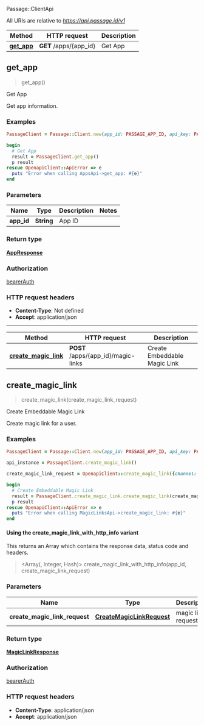 Passage::ClientApi

All URIs are relative to *https://api.passage.id/v1*

| Method | HTTP request | Description |
| ------ | ------------ | ----------- |
| [**get_app**](ClientApi.md#get_app) | **GET** /apps/{app_id} | Get App |


## get_app

> <AppResponse> get_app()

Get App

Get app information.

### Examples

```ruby
PassageClient = Passage::Client.new(app_id: PASSAGE_APP_ID, api_key: PASSAGE_API_KEY)

begin
  # Get App
  result = PassageClient.get_app()
  p result
rescue OpenapiClient::ApiError => e
  puts "Error when calling AppsApi->get_app: #{e}"
end
```


### Parameters

| Name | Type | Description | Notes |
| ---- | ---- | ----------- | ----- |
| **app_id** | **String** | App ID |  |

### Return type

[**AppResponse**](AppResponse.md)

### Authorization

[bearerAuth](../README.md#bearerAuth)

### HTTP request headers

- **Content-Type**: Not defined
- **Accept**: application/json

---

| Method | HTTP request | Description |
| ------ | ------------ | ----------- |
| [**create_magic_link**](ClientApi.md#create_magic_link) | **POST** /apps/{app_id}/magic-links | Create Embeddable Magic Link |


## create_magic_link

> <MagicLinkResponse> create_magic_link(create_magic_link_request)

Create Embeddable Magic Link

Create magic link for a user.

### Examples

```ruby
PassageClient = Passage::Client.new(app_id: PASSAGE_APP_ID, api_key: PASSAGE_API_KEY)

api_instance = PassageClient.create_magic_link()

create_magic_link_request = OpenapiClient::create_magic_link({channel: OpenapiClient::MagicLinkChannel::EMAIL, email: 'email_example', magic_link_path: 'magic_link_path_example', phone: 'phone_example', redirect_url: 'redirect_url_example', _send: false, ttl: 37, user_id: 'user_id_example'}) # CreateMagicLinkRequest | magic link request

begin
  # Create Embeddable Magic Link
  result = PassageClient.create_magic_link.create_magic_link(create_magic_link_request)
  p result
rescue OpenapiClient::ApiError => e
  puts "Error when calling MagicLinksApi->create_magic_link: #{e}"
end
```

#### Using the create_magic_link_with_http_info variant

This returns an Array which contains the response data, status code and headers.

> <Array(<MagicLinkResponse>, Integer, Hash)> create_magic_link_with_http_info(app_id, create_magic_link_request)


### Parameters

| Name | Type | Description | Notes |
| ---- | ---- | ----------- | ----- |
| **create_magic_link_request** | [**CreateMagicLinkRequest**](CreateMagicLinkRequest.md) | magic link request |  |

### Return type

[**MagicLinkResponse**](MagicLinkResponse.md)

### Authorization

[bearerAuth](../README.md#bearerAuth)

### HTTP request headers

- **Content-Type**: application/json
- **Accept**: application/json

